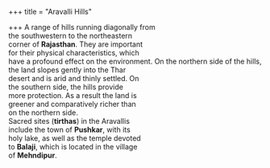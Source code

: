 +++
title = "Aravalli Hills"

+++
A range of hills running diagonally from  
the southwestern to the northeastern  
corner of **Rajasthan**. They are important  
for their physical characteristics, which  
have a profound effect on the environment. On the northern side of the hills,  
the land slopes gently into the Thar  
desert and is arid and thinly settled. On  
the southern side, the hills provide  
more protection. As a result the land is  
greener and comparatively richer than  
on the northern side.  
Sacred sites (**tirthas**) in the Aravallis  
include the town of **Pushkar**, with its  
holy lake, as well as the temple devoted  
to **Balaji**, which is located in the village  
of **Mehndipur**.